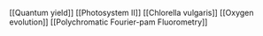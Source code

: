 [[Quantum yield]]
[[Photosystem II]]
[[Chlorella vulgaris]]
[[Oxygen evolution]]
[[Polychromatic Fourier-pam Fluorometry]]
